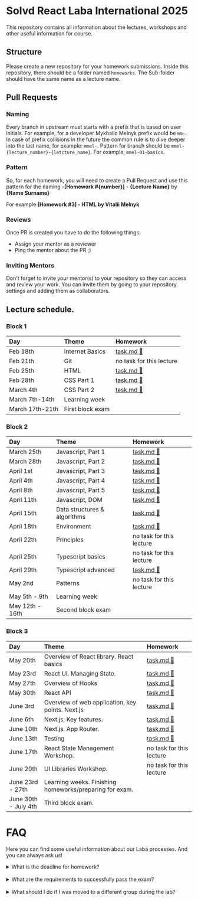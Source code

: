 # Solvd React Laba International 2025

This repository contains all information about the lectures, workshops and other useful information
for course.

## Structure

Please create a new repository for your homework submissions. Inside this repository, there should
be a folder named `homeworks`. The Sub-folder should have the same name as a lecture name.

## Pull Requests

### Naming

Every branch in upstream must starts with a prefix that is based on user initials. For example, for
a developer Mykhailo Melnyk prefix would be `mm-`. In case of prefix collisions in the future the
common rule is to dive deeper into the last name, for example: `mmel-`. Pattern for branch should be
`mmel-{lecture_number}-{letcture_name}`. For example, `mmel-01-basics`.

### Pattern

So, for each homework, you will need to create a Pull Request and use this pattern for the
naming -**[Homework #{number}]** - **{Lecture Name}** by **{Name Surname}**

For example **[Homework #3] - HTML by Vitalii Melnyk**

### Reviews

Once PR is created you have to do the following things:

- Assign your mentor as a reviewer
- Ping the mentor about the PR ;)

### Inviting Mentors

Don't forget to invite your mentor(s) to your repository so they can access and review your work.
You can invite them by going to your repository settings and adding them as collaborators.

## Lecture schedule.

### Block 1

| Day             | Theme            | Homework                                         |
| :-------------- | :--------------- | :----------------------------------------------- |
| Feb 18th        | Internet Basics  | [task.md 🔗](./lectures/01-basics/task.md)       |
| Feb 21th        | Git              | no task for this lecture                         |
| Feb 25th        | HTML             | [task.md 🔗](./lectures/03-html-basics/task.md)  |
| Feb 28th        | CSS Part 1       | [task.md 🔗](./lectures/04-css/task.md)          |
| March 4th       | CSS Part 2       | [task.md 🔗](./lectures/05-css-advanced/task.md) |
| March 7th-14th  | Learning week    |                                                  |
| March 17th-21th | First block exam |                                                  |

### Block 2

| Day             | Theme                        | Homework                                                           |
| :-------------- | :--------------------------- | :----------------------------------------------------------------- |
| March 25th      | Javascript, Part 1           | [task.md 🔗](./lectures/06-js-basics-1/task.md)                    |
| March 28th      | Javascript, Part 2           | [task.md 🔗](./lectures/07-js-basics-2/task.md)                    |
| April 1st       | Javascript, Part 3           | [task.md 🔗](./lectures/08-js-advanced/task.md)                    |
| April 4th       | Javascript, Part 4           | [task.md 🔗](./lectures/09-js-advanced-2/task.md)                  |
| April 8th       | Javascript, Part 5           | [task.md 🔗](./lectures/10-js-advanced-3/task.md)                  |
| April 11th      | Javascript, DOM              | [task.md 🔗](./lectures/11-js-dom/task.md)                         |
| April 15th      | Data structures & algorithms | [task.md 🔗](./lectures/12-data-structures-and-algorithms/task.md) |
| April 18th      | Environment                  | [task.md 🔗](./lectures/13-environment-and-preprocessors/task.md)  |
| April 22th      | Principles                   | no task for this lecture                                           |
| April 25th      | Typescript basics            | no task for this lecture                                           |
| April 29th      | Typescript advanced          | [task.md 🔗](./lectures/16-typescript-advanced/task.md)            |
| May 2nd         | Patterns                     | no task for this lecture                                           |
| May 5th - 9th   | Learning week                |                                                                    |
| May 12th - 16th | Second block exam            |                                                                    |

### Block 3

| Day                  | Theme                                                   | Homework                                         |
| :------------------- | :------------------------------------------------------ | :----------------------------------------------- |
| May 20th             | Overview of React library. React basics                 | [task.md 🔗](./lectures/18-react-basics/task.md) |
| May 23rd             | React UI. Managing State.                               | [task.md 🔗](./lectures/19-react-ui/task.md)     |
| May 27th             | Overview of Hooks                                       | [task.md 🔗](./lectures/20-react-hooks/task.md)  |
| May 30th             | React API                                               | [task.md 🔗](./lectures/21-react-api/task.md)    |
| June 3rd             | Overview of web application, key points. Next.js        | [task.md 🔗](./lectures/22-nextjs-1/task.md)     |
| June 6th             | Next.js. Key features.                                  | [task.md 🔗](./lectures/23-nextjs-2/task.md)     |
| June 10th            | Next.js. App Router.                                    | [task.md 🔗](./lectures/24-next-js-3/task.md)    |
| June 13th            | Testing                                                 | [task.md 🔗](./lectures/25-testing/task.md)      |
| June 17th            | React State Management Workshop.                        | no task for this lecture                         |
| June 20th            | UI Libraries Workshop.                                  | no task for this lecture                         |
| June 23rd - 27th     | Learning weeks. Finishing homeworks/preparing for exam. |                                                  |
| June 30th - July 4th | Third block exam.                                       |                                                  |

# FAQ

Here you can find some useful information about our Laba processes. And you can always ask us!

<details>
<summary>What is the deadline for homework?</summary>

The deadline for all homework assignments is the next lecture, unless otherwise changed by your
mentor.

</details>
<br>

<details>
<summary>What are the requirements to successfully pass the exam?</summary>

Your exam result depends on whether you've submitted all assignments during the block, as well as
your performance in the theoretical and practical parts of the exam. Based on your results, a
decision will be made on whether you proceed to the next stage.

</details>
<br>
<details>
<summary>What should I do if I was moved to a different group during the lab?</summary>

Sometimes we need to rebalance groups after the exams. If you were moved to a different group after
a block, it means you were assigned to a different mentor's group. If you have any additional
questions, feel free to reach out to any of the mentors — we’re always happy to help!

</details>

<br>
<br>
